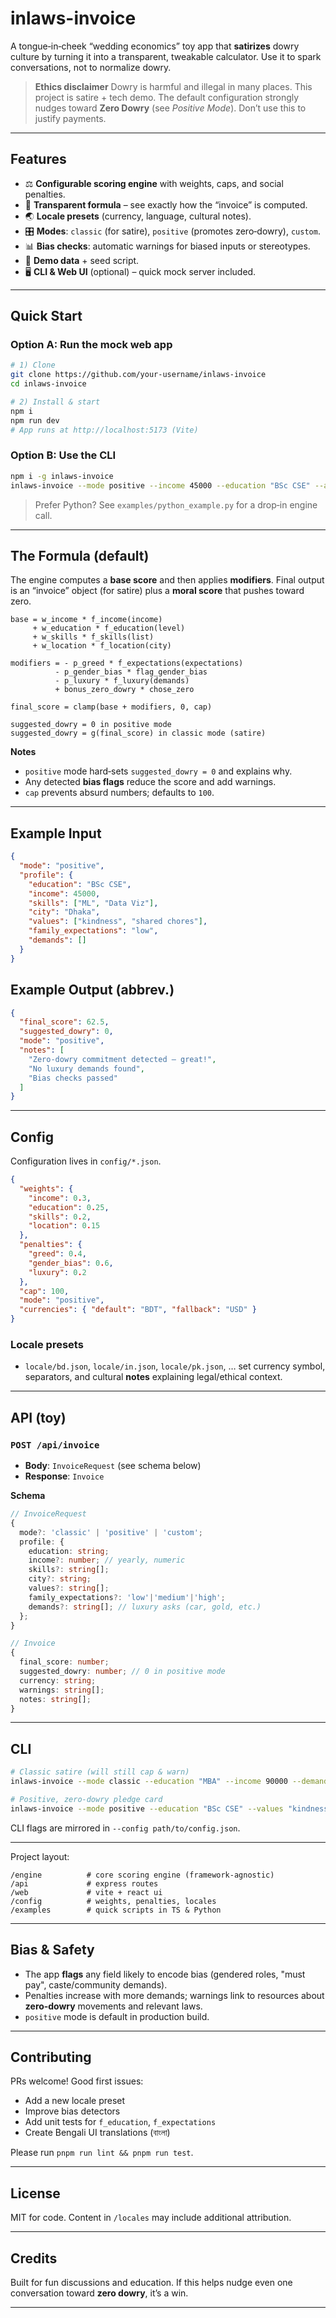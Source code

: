 # inlaws-invoice

A tongue‑in‑cheek “wedding economics” toy app that **satirizes** dowry culture by turning it into a transparent, tweakable calculator. Use it to spark conversations, not to normalize dowry.

> **Ethics disclaimer**
> Dowry is harmful and illegal in many places. This project is satire + tech demo. The default configuration strongly nudges toward **Zero Dowry** (see *Positive Mode*). Don’t use this to justify payments.

---

## Features

* ⚖️ **Configurable scoring engine** with weights, caps, and social penalties.
* 🧮 **Transparent formula** – see exactly how the “invoice” is computed.
* 🌏 **Locale presets** (currency, language, cultural notes).
* 🎛️ **Modes**: `classic` (for satire), `positive` (promotes zero‑dowry), `custom`.
* 📊 **Bias checks**: automatic warnings for biased inputs or stereotypes.
* 🧪 **Demo data** + seed script.
* 🖥️ **CLI & Web UI** (optional) – quick mock server included.

---

## Quick Start

### Option A: Run the mock web app

```bash
# 1) Clone
git clone https://github.com/your-username/inlaws-invoice
cd inlaws-invoice

# 2) Install & start
npm i
npm run dev
# App runs at http://localhost:5173 (Vite)
```

### Option B: Use the CLI

```bash
npm i -g inlaws-invoice
inlaws-invoice --mode positive --income 45000 --education "BSc CSE" --assets "none" --family-expectations low
```

> Prefer Python? See `examples/python_example.py` for a drop‑in engine call.

---

## The Formula (default)

The engine computes a **base score** and then applies **modifiers**. Final output is an “invoice” object (for satire) plus a **moral score** that pushes toward zero.

```
base = w_income * f_income(income)
     + w_education * f_education(level)
     + w_skills * f_skills(list)
     + w_location * f_location(city)

modifiers = - p_greed * f_expectations(expectations)
          - p_gender_bias * flag_gender_bias
          - p_luxury * f_luxury(demands)
          + bonus_zero_dowry * chose_zero

final_score = clamp(base + modifiers, 0, cap)

suggested_dowry = 0 in positive mode
suggested_dowry = g(final_score) in classic mode (satire)
```

**Notes**

* `positive` mode hard‑sets `suggested_dowry = 0` and explains why.
* Any detected **bias flags** reduce the score and add warnings.
* `cap` prevents absurd numbers; defaults to `100`.

---

## Example Input

```json
{
  "mode": "positive",
  "profile": {
    "education": "BSc CSE",
    "income": 45000,
    "skills": ["ML", "Data Viz"],
    "city": "Dhaka",
    "values": ["kindness", "shared chores"],
    "family_expectations": "low",
    "demands": []
  }
}
```

## Example Output (abbrev.)

```json
{
  "final_score": 62.5,
  "suggested_dowry": 0,
  "mode": "positive",
  "notes": [
    "Zero‑dowry commitment detected — great!",
    "No luxury demands found",
    "Bias checks passed"
  ]
}
```

---

## Config

Configuration lives in `config/*.json`.

```json
{
  "weights": {
    "income": 0.3,
    "education": 0.25,
    "skills": 0.2,
    "location": 0.15
  },
  "penalties": {
    "greed": 0.4,
    "gender_bias": 0.6,
    "luxury": 0.2
  },
  "cap": 100,
  "mode": "positive",
  "currencies": { "default": "BDT", "fallback": "USD" }
}
```

### Locale presets

* `locale/bd.json`, `locale/in.json`, `locale/pk.json`, … set currency symbol, separators, and cultural **notes** explaining legal/ethical context.

---

## API (toy)

### `POST /api/invoice`

* **Body**: `InvoiceRequest` (see schema below)
* **Response**: `Invoice`

**Schema**

```ts
// InvoiceRequest
{
  mode?: 'classic' | 'positive' | 'custom';
  profile: {
    education: string;
    income?: number; // yearly, numeric
    skills?: string[];
    city?: string;
    values?: string[];
    family_expectations?: 'low'|'medium'|'high';
    demands?: string[]; // luxury asks (car, gold, etc.)
  };
}

// Invoice
{
  final_score: number;
  suggested_dowry: number; // 0 in positive mode
  currency: string;
  warnings: string[];
  notes: string[];
}
```

---

## CLI

```bash
# Classic satire (will still cap & warn)
inlaws-invoice --mode classic --education "MBA" --income 90000 --demands "car,gold"

# Positive, zero‑dowry pledge card
inlaws-invoice --mode positive --education "BSc CSE" --values "kindness,mutual respect"
```

CLI flags are mirrored in `--config path/to/config.json`.

---


Project layout:

```
/engine          # core scoring engine (framework‑agnostic)
/api             # express routes
/web             # vite + react ui
/config          # weights, penalties, locales
/examples        # quick scripts in TS & Python
```

---

## Bias & Safety

* The app **flags** any field likely to encode bias (gendered roles, "must pay", caste/community demands).
* Penalties increase with more demands; warnings link to resources about **zero‑dowry** movements and relevant laws.
* `positive` mode is default in production build.

---

## Contributing

PRs welcome! Good first issues:

* Add a new locale preset
* Improve bias detectors
* Add unit tests for `f_education`, `f_expectations`
* Create Bengali UI translations (বাংলা)

Please run `pnpm run lint && pnpm run test`.

---

## License

MIT for code. Content in `/locales` may include additional attribution.

---

## Credits

Built for fun discussions and education. If this helps nudge even one conversation toward **zero dowry**, it’s a win.

---



